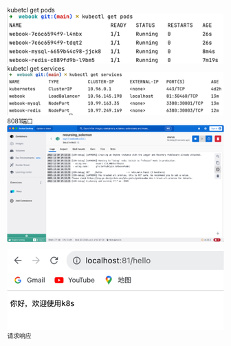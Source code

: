  kubetcl get pods ![Image text](https://github.com/cgy111/basic-go/blob/50d24e3729cf34919bd7b8a0154537efb5c0f453/Homework/img-folder/get%20pods.png)
 kubetcl get services ![Image text](https://github.com/cgy111/basic-go/blob/986493960b54de7713ef2ccd11a97002347b800d/Homework/img-folder/get%20services.jpg)
 8081端口 ![Image text](https://github.com/cgy111/basic-go/blob/38311ae65114eb3cc0745f0639063fec4644812e/Homework/img-folder/8081%E7%AB%AF%E5%8F%A3.png)
 
 ![Image text](https://github.com/cgy111/basic-go/blob/38311ae65114eb3cc0745f0639063fec4644812e/Homework/img-folder/%E8%AF%B7%E6%B1%82%E5%93%8D%E5%BA%94.png) 请求响应
